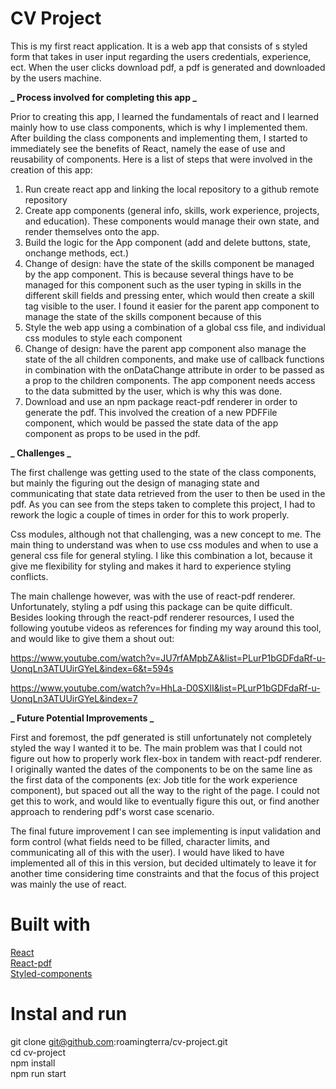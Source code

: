 # CV Project

This is my first react application. It is a web app that consists of s styled form that takes in user input regarding the users credentials, experience, ect. When the user clicks download pdf, a pdf is generated and downloaded by the users machine.

**_ Process involved for completing this app _**

Prior to creating this app, I learned the fundamentals of react and I learned mainly how to use class components, which is why I implemented them. After building the class components and implementing them, I started to immediately see the benefits of React, namely the ease of use and reusability of components. Here is a list of steps that were involved in the creation of this app:

1. Run create react app and linking the local repository to a github remote repository
2. Create app components (general info, skills, work experience, projects, and education). These components would manage their own state, and render themselves onto the app.
3. Build the logic for the App component (add and delete buttons, state, onchange methods, ect.)
4. Change of design: have the state of the skills component be managed by the app component. This is because several things have to be managed for this component such as the user typing in skills in the different skill fields and pressing enter, which would then create a skill tag visible to the user. I found it easier for the parent app component to manage the state of the skills component because of this
5. Style the web app using a combination of a global css file, and individual css modules to style each component
6. Change of design: have the parent app component also manage the state of the all children components, and make use of callback functions in combination with the onDataChange attribute in order to be passed as a prop to the children components. The app component needs access to the data submitted by the user, which is why this was done.
7. Download and use an npm package react-pdf renderer in order to generate the pdf. This involved the creation of a new PDFFile component, which would be passed the state data of the app component as props to be used in the pdf.

**_ Challenges _**

The first challenge was getting used to the state of the class components, but mainly the figuring out the design of managing state and communicating that state data retrieved from the user to then be used in the pdf. As you can see from the steps taken to complete this project, I had to rework the logic a couple of times in order for this to work properly.

Css modules, although not that challenging, was a new concept to me. The main thing to understand was when to use css modules and when to use a general css file for general styling. I like this combination a lot, because it give me flexibility for styling and makes it hard to experience styling conflicts.

The main challenge however, was with the use of react-pdf renderer. Unfortunately, styling a pdf using this package can be quite difficult. Besides looking through the react-pdf renderer resources, I used the following youtube videos as references for finding my way around this tool, and would like to give them a shout out:

https://www.youtube.com/watch?v=JU7rfAMpbZA&list=PLurP1bGDFdaRf-u-UonqLn3ATUUirGYeL&index=6&t=594s

https://www.youtube.com/watch?v=HhLa-D0SXlI&list=PLurP1bGDFdaRf-u-UonqLn3ATUUirGYeL&index=7

**_ Future Potential Improvements _**

First and foremost, the pdf generated is still unfortunately not completely styled the way I wanted it to be. The main problem was that I could not figure out how to properly work flex-box in tandem with react-pdf renderer. I originally wanted the dates of the components to be on the same line as the first data of the components (ex: Job title for the work experience component), but spaced out all the way to the right of the page. I could not get this to work, and would like to eventually figure this out, or find another approach to rendering pdf's worst case scenario.

The final future improvement I can see implementing is input validation and form control (what fields need to be filled, character limits, and communicating all of this with the user). I would have liked to have implemented all of this in this version, but decided ultimately to leave it for another time considering time constraints and that the focus of this project was mainly the use of react.

# Built with

[React](https://react.dev/)<br>
[React-pdf](https://react-pdf.org/)<br>
[Styled-components](https://styled-components.com/)

# Instal and run

git clone git@github.com:roamingterra/cv-project.git<br>
cd cv-project<br>
npm install<br>
npm run start
